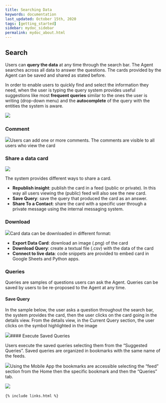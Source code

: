 ```yaml
---
title: Searching Data
keywords: documentation
last_updated: October 15th, 2020
tags: [getting_started]
sidebar: mydoc_sidebar
permalink: mydoc_about.html
---
```


Search
------

Users can **query the data** at any time through the search bar. The Agent searches across all data to answer the questions. The cards provided by the Agent can be saved and shared as stated before.  


In order to enable users to quickly find and select the information they need, when the user is typing the query system provides useful suggestions like most **frequent queries** similar to the ones the user is writing (drop-down menu) and the **autocomplete** of the query with the entities the system is aware.

  


![](https://uploads-ssl.webflow.com/5dff758010bfa7356f98e395/5f589e7323cb2f864d8255ba_h2a-XpzK_C3KvhIJtYPPBQq0yRnpQvdl2pslII-9s3qrw5i6Fl_X_2rC75IYzwWk4-1GHDjswOZ1vFAUV_lerFfe4YXv8GuU7cR7Qw8ZQkz-7S648R1HjEfNckamTvxRIo6jLvFE.png)‍

### Comment

![](https://uploads-ssl.webflow.com/5dff758010bfa7356f98e395/5f589e731e8979279904574e_3BJNDs0aBSUQP2VsLm30JfUem11AaKleD2QtIW9Cbf6Cb-Y5lbdtO-J4WGZn5TU4kpvkr3_j62JkHCMZNA0Fv2dX4m-66IeoIlI3VgYIO8ZpB3GklTk2W2PjyoGgX2DlaHGxoAoR.png)Users can add one or more comments. The comments are visible to all users who view the card

  


### Share a data card

![](https://uploads-ssl.webflow.com/5dff758010bfa7356f98e395/5f589e731944cb0bf88c7f08_X00U_vPWuSPF2iEaawtkkt_erh_HVFtH3TX3qFo2akjxrmzfzHP7YT9q0Cas3uTQ5S4rvluvV9cLhTT9Q8eFT7tin2WNL1e0EB6WgNAnwQDLXwEFgFEp5cgnbAydEIkkmliH-eTr.png)  


The system provides different ways to share a card.


* **Republish insight**: publish the card in a feed (public or private). In this way all users viewing the (public) feed will also see the new card.
* **Save Query**: save the query that produced the card as an answer.
* **Share To a Contact**: share the card with a specific user through a private message using the internal messaging system.

### Download

![](https://uploads-ssl.webflow.com/5dff758010bfa7356f98e395/5f589e74cfe47438d662e204_FPe4l1DExuzD-3L8WdjUiqk67jmXErL6tGQJgjarWUvocievpLQKFmSyIRbqcPfwwrZLfYSLYnDm9M8QRS9mJ28Xy5RNglUsKTCjhHyJtT7pXaadnVzSMyrd0n5UIPHfGaSyQCsi.png)Card data can be downloaded in different format:


* **Export Data Card**: download an image (.png) of the card
* **Download Query**: create a textual file (.csv) with the data of the card
* **Connect to live data**: code snippets are provided to embed card in Google Sheets and Python apps.  


### Queries

Queries are samples of questions users can ask the Agent. Queries can be saved by users to be re-proposed to the Agent at any time.  


#### Save Query

In the sample below, the user asks a question throughout the search bar, the system provides the card, then the user clicks on the card going in the details view. From the details view, in the Current Query section, the user clicks on the symbol highlighted in the image

  


![](https://uploads-ssl.webflow.com/5dff758010bfa7356f98e395/5f589e7471a14c5f44a9bc3d_Gfxi2ebTXR2mBfNH5m_ztba1C6106RpFfWyRV-R86a-io54JtoegbP2CX3zI10s_Gvk3u2QK8yjY5cwU_v7FWdGSyVR7BAcKMXNNWo2D4-dC68c-BJujB8CF-JdwR7uV5VkzKcdI.png)#### Execute Saved Queries

Users execute the saved queries selecting them from the “Suggested Queries”. Saved queries are organized in bookmarks with the same name of the feeds. 

  


![](https://uploads-ssl.webflow.com/5dff758010bfa7356f98e395/5f589e742e38383bc8ce8e5e_ZgelE9Gst8QIm_d9gXMIswc79rbimBe6ZER6B_1nkHq-2gxoku5BVIYfepvWfG2lEeOMPOl8WlAzWBOq5Q6wDnp5mzLKpE2A--E0XGF7Kbczxd8xXSX4pQUvfVZfvon_2zjesRJO.png)Using the Mobile App the bookmarks are accessible selecting the “feed” section from the Home then the specific bookmark and then the “Queries” tab. 

![](https://uploads-ssl.webflow.com/5dff758010bfa7356f98e395/5f589e7423cb2f35dd8255bc_T1FBo6I3NPx5KAm1SSRl_ZBgSWNId66xqLJ0LpRHAc_wfvUDTRZamCjtgOFLWYwjBeCjHomS7WcgRPTkEWp_5LmZo_WQpGmtAklrM3JLpTlAzIYH_lwFgQ-1kE7AvaecR1L5ngmB.png)‍



    {% include links.html %}

    